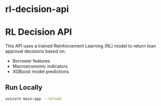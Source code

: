 # rl-decision-api

# RL Decision API

This API uses a trained Reinforcement Learning (RL) model to return loan approval decisions based on:

- Borrower features
- Macroeconomic indicators
- XGBoost model predictions

## Run Locally

```bash
uvicorn main:app --reload
